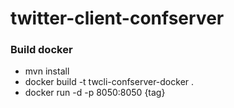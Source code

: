 # twitter-client-confserver

### Build docker
- mvn install
- docker build -t twcli-confserver-docker .
- docker run -d -p 8050:8050 {tag}
